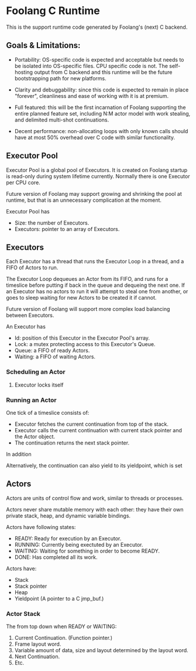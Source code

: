 # Foolang C Runtime

This is the support runtime code generated by Foolang's (next) C
backend.

## Goals & Limitations:

- Portability: OS-specific code is expected and acceptable but needs to
  be isolated into OS-specific files. CPU specific code is not. The
  self-hosting output from C backend and this runtime will be the future
  bootstrapping path for new platforms.
  
- Clarity and debuggability: since this code is expected to remain in
  place "forever", cleanliness and ease of working with it is at
  premium.
  
- Full featured: this will be the first incarnation of Foolang
  supporting the entire planned feature set, including N:M actor model
  with work stealing, and delimited multi-shot continuations.

- Decent performance: non-allocating loops with only known calls should
  have at most 50% overhead over C code with similar functionality.
  
## Executor Pool

Executor Pool is a global pool of Executors. It is created on Foolang
startup is read-only during system lifetime currently. Normally there is
one Executor per CPU core.

Future version of Foolang may support growing and shrinking the pool at
runtime, but that is an unnecessary complication at the moment.

Executor Pool has
- Size: the number of Executors.
- Executors: pointer to an array of Executors.

## Executors

Each Executor has a thread that runs the Executor Loop in a thread, and
a FIFO of Actors to run.

The Executor Loop dequeues an Actor from its FIFO, and runs for a
timeslice before putting if back in the queue and dequeing the next one.
If an Executor has no actors to run it will attempt to steal one from
another, or goes to sleep waiting for new Actors to be created it if
cannot.

Future version of Foolang will support more complex load balancing between
Executors.

An Executor has
- Id: position of this Executor in the Executor Pool's array.
- Lock: a mutex protecting access to this Executor's Queue.
- Queue: a FIFO of ready Actors.
- Waiting: a FIFO of waiting Actors.

### Scheduling an Actor

1. Executor locks itself

### Running an Actor

One tick of a timeslice consists of:
- Executor fetches the current continuation from top of the stack.
- Executor calls the current continuation with current stack pointer and
  the Actor object.
- The continuation returns the next stack pointer.

In addition 

Alternatively, the continuation can also yield to its yieldpoint, which
is set

## Actors

Actors are units of control flow and work, similar to threads or
processes.

Actors never share mutable memory with each other: they have their own
private stack, heap, and dynamic variable bindings.

Actors have following states:
- READY: Ready for execution by an Executor.
- RUNNING: Currently being exectuted by an Executor.
- WAITING: Waiting for something in order to become READY.
- DONE: Has completed all its work.

Actors have:
- Stack
- Stack pointer
- Heap
- Yieldpoint (A pointer to a C jmp_buf.)

### Actor Stack

The from top down when READY or WAITING:

1. Current Continuation. (Function pointer.)
2. Frame layout word.
3. Variable amount of data, size and layout determined by the layout word.
4. Next Continuation.
5. Etc.

